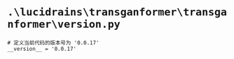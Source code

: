 # `.\lucidrains\transganformer\transganformer\version.py`

```
# 定义当前代码的版本号为 '0.0.17'
__version__ = '0.0.17'
```